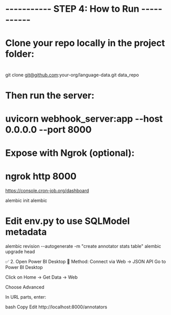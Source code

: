 # ----------- STEP 4: How to Run -----------
# Clone your repo locally in the project folder:
#
 git clone git@github.com:your-org/language-data.git data_repo

# Then run the server:
# uvicorn webhook_server:app --host 0.0.0.0 --port 8000

# Expose with Ngrok (optional):
# ngrok http 8000


https://console.cron-job.org/dashboard



alembic init alembic
# Edit env.py to use SQLModel metadata
alembic revision --autogenerate -m "create annotator stats table"
alembic upgrade head



✅ 2. Open Power BI Desktop
🔁 Method: Connect via Web → JSON API
Go to Power BI Desktop

Click on Home → Get Data → Web

Choose Advanced

In URL parts, enter:

bash
Copy
Edit
http://localhost:8000/annotators
